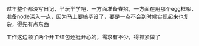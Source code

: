 过年整个都没写日记，半玩半学吧，一方面准备春招，一方面在用那个egg框架，准备node深入一点，因为马上要搞毕设了，要是一点不会到时候实现起来也复杂，得先有点东西

工作这边领了两个开工红包还挺开心的，需求有不少，得抓紧做了